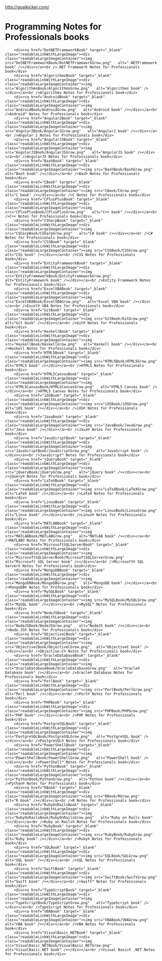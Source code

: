 <a href="http://goalkicker.com/">http://goalkicker.com/</a><div id="articleHeader"><h1>Programming Notes for Professionals books</h1></div>
	
		<div><a href="DotNETFrameworkBook" target="_blank" class="readableLinkWithLargeImage"><div class="readableLargeImageContainer"><img src="DotNETFrameworkBook/DotNETFrameworkGrow.png"   alt=".NETFramework book" /></div></a><br />.NET Framework Notes for Professionals book</div>
		<div><a href="AlgorithmsBook" target="_blank" class="readableLinkWithLargeImage"><div class="readableLargeImageContainer"><img src="AlgorithmsBook/AlgorithmsGrow.png"   alt="Algorithms book" /></div></a><br />Algorithms Notes for Professionals book</div>
		<div><a href="AndroidBook" target="_blank" class="readableLinkWithLargeImage"><div class="readableLargeImageContainer"><img src="AndroidBook/AndroidGrow.png"   alt="Android book" /></div></a><br />Android™ Notes for Professionals book</div>
		<div><a href="Angular2Book" target="_blank" class="readableLinkWithLargeImage"><div class="readableLargeImageContainer"><img src="Angular2Book/Angular2Grow.png"   alt="Angular2 book" /></div></a><br />Angular 2 Notes for Professionals book</div>
		<div><a href="AngularJSBook" target="_blank" class="readableLinkWithLargeImage"><div class="readableLargeImageContainer"><img src="AngularJSBook/AngularJSGrow.png"   alt="AngularJS book" /></div></a><br />AngularJS Notes for Professionals book</div>
		<div><a href="BashBook" target="_blank" class="readableLinkWithLargeImage"><div class="readableLargeImageContainer"><img src="BashBook/BashGrow.png"   alt="Bash book" /></div></a><br />Bash Notes for Professionals book</div>
		<div><a href="CBook" target="_blank" class="readableLinkWithLargeImage"><div class="readableLargeImageContainer"><img src="CBook/CGrow.png"   alt="C book" /></div></a><br />C Notes for Professionals book</div>
		<div><a href="CPlusPlusBook" target="_blank" class="readableLinkWithLargeImage"><div class="readableLargeImageContainer"><img src="CPlusPlusBook/CPlusPlusGrow.png"   alt="C++ book" /></div></a><br />C++ Notes for Professionals book</div>
		<div><a href="CSharpBook" target="_blank" class="readableLinkWithLargeImage"><div class="readableLargeImageContainer"><img src="CSharpBook/CSharpGrow.png"   alt="C# book" /></div></a><br />C# Notes for Professionals book</div>
		<div><a href="CSSBook" target="_blank" class="readableLinkWithLargeImage"><div class="readableLargeImageContainer"><img src="CSSBook/CSSGrow.png"   alt="CSS book" /></div></a><br />CSS Notes for Professionals book</div>
		<div><a href="EntityFrameworkBook" target="_blank" class="readableLinkWithLargeImage"><div class="readableLargeImageContainer"><img src="EntityFrameworkBook/EntityFrameworkGrow.png"   alt="EntityFramework book" /></div></a><br />Entity Framework Notes for Professionals book</div>
		<div><a href="ExcelVBABook" target="_blank" class="readableLinkWithLargeImage"><div class="readableLargeImageContainer"><img src="ExcelVBABook/ExcelVBAGrow.png"   alt="Excel VBA book" /></div></a><br />Excel® VBA Notes for Professionals book</div>
		<div><a href="GitBook" target="_blank" class="readableLinkWithLargeImage"><div class="readableLargeImageContainer"><img src="GitBook/GitGrow.png"   alt="Git book" /></div></a><br />Git® Notes for Professionals book</div>
		<div><a href="HaskellBook" target="_blank" class="readableLinkWithLargeImage"><div class="readableLargeImageContainer"><img src="HaskellBook/HaskellGrow.png"   alt="Haskell book" /></div></a><br />Haskell Notes for Professionals book</div>
		<div><a href="HTML5Book" target="_blank" class="readableLinkWithLargeImage"><div class="readableLargeImageContainer"><img src="HTML5Book/HTML5Grow.png"   alt="HTML5 book" /></div></a><br />HTML5 Notes for Professionals book</div>
		<div><a href="HTML5CanvasBook" target="_blank" class="readableLinkWithLargeImage"><div class="readableLargeImageContainer"><img src="HTML5CanvasBook/HTML5CanvasGrow.png"   alt="HTML5 Canvas book" /></div></a><br />HTML5 Canvas Notes for Professionals book</div>
		<div><a href="iOSBook" target="_blank" class="readableLinkWithLargeImage"><div class="readableLargeImageContainer"><img src="iOSBook/iOSGrow.png"   alt="iOS book" /></div></a><br />iOS® Notes for Professionals book</div>
		<div><a href="JavaBook" target="_blank" class="readableLinkWithLargeImage"><div class="readableLargeImageContainer"><img src="JavaBook/JavaGrow.png"   alt="Java book" /></div></a><br />Java® Notes for Professionals book</div>
		<div><a href="JavaScriptBook" target="_blank" class="readableLinkWithLargeImage"><div class="readableLargeImageContainer"><img src="JavaScriptBook/JavaScriptGrow.png"   alt="JavaScript book" /></div></a><br />JavaScript™ Notes for Professionals book</div>
		<div><a href="jQueryBook" target="_blank" class="readableLinkWithLargeImage"><div class="readableLargeImageContainer"><img src="jQueryBook/jQueryGrow.png"   alt="jQuery book" /></div></a><br />jQuery® Notes for Professionals book</div>
		<div><a href="LaTeXBook" target="_blank" class="readableLinkWithLargeImage"><div class="readableLargeImageContainer"><img src="LaTeXBook/LaTeXGrow.png"   alt="LaTeX book" /></div></a><br />LaTeX Notes for Professionals book</div>
		<div><a href="LinuxBook" target="_blank" class="readableLinkWithLargeImage"><div class="readableLargeImageContainer"><img src="LinuxBook/LinuxGrow.png"   alt="Linux book" /></div></a><br />Linux® Notes for Professionals book</div>
		<div><a href="MATLABBook" target="_blank" class="readableLinkWithLargeImage"><div class="readableLargeImageContainer"><img src="MATLABBook/MATLABGrow.png"   alt="MATLAB book" /></div></a><br />MATLAB® Notes for Professionals book</div>
		<div><a href="MicrosoftSQLServerBook" target="_blank" class="readableLinkWithLargeImage"><div class="readableLargeImageContainer"><img src="MicrosoftSQLServerBook/MicrosoftSQLServerGrow.png"   alt="Microsoft SQL Server book" /></div></a><br />Microsoft® SQL Server® Notes for Professionals book</div>
		<div><a href="MongoDBBook" target="_blank" class="readableLinkWithLargeImage"><div class="readableLargeImageContainer"><img src="MongoDBBook/MongoDBGrow.png"   alt="MongoDB book" /></div></a><br />MongoDB® Notes for Professionals book</div>
		<div><a href="MySQLBook" target="_blank" class="readableLinkWithLargeImage"><div class="readableLargeImageContainer"><img src="MySQLBook/MySQLGrow.png"   alt="MySQL book" /></div></a><br />MySQL™ Notes for Professionals book</div>
		<div><a href="NodeJSBook" target="_blank" class="readableLinkWithLargeImage"><div class="readableLargeImageContainer"><img src="NodeJSBook/NodeJSGrow.png"   alt="NodeJS book" /></div></a><br />Node.JS® Notes for Professionals book</div>
		<div><a href="ObjectiveCBook" target="_blank" class="readableLinkWithLargeImage"><div class="readableLargeImageContainer"><img src="ObjectiveCBook/ObjectiveCGrow.png"   alt="ObjectiveC book" /></div></a><br />Objective-C® Notes for Professionals book</div>
		<div><a href="OracleDatabaseBook" target="_blank" class="readableLinkWithLargeImage"><div class="readableLargeImageContainer"><img src="OracleDatabaseBook/OracleDatabaseGrow.png"   alt="Oracle® Database book" /></div></a><br />Oracle® Database Notes for Professionals book</div>
		<div><a href="PerlBook" target="_blank" class="readableLinkWithLargeImage"><div class="readableLargeImageContainer"><img src="PerlBook/PerlGrow.png"   alt="Perl book" /></div></a><br />Perl® Notes for Professionals book</div>
		<div><a href="PHPBook" target="_blank" class="readableLinkWithLargeImage"><div class="readableLargeImageContainer"><img src="PHPBook/PHPGrow.png"   alt="PHP book" /></div></a><br />PHP Notes for Professionals book</div>
		<div><a href="PostgreSQLBook" target="_blank" class="readableLinkWithLargeImage"><div class="readableLargeImageContainer"><img src="PostgreSQLBook/PostgreSQLGrow.png"   alt="PostgreSQL book" /></div></a><br />PostgreSQL® Notes for Professionals book</div>
		<div><a href="PowerShellBook" target="_blank" class="readableLinkWithLargeImage"><div class="readableLargeImageContainer"><img src="PowerShellBook/PowerShellGrow.png"   alt="PowerShell book" /></div></a><br />PowerShell™ Notes for Professionals book</div>
		<div><a href="PythonBook" target="_blank" class="readableLinkWithLargeImage"><div class="readableLargeImageContainer"><img src="PythonBook/PythonGrow.png"   alt="Python book" /></div></a><br />Python® Notes for Professionals book</div>
		<div><a href="RBook" target="_blank" class="readableLinkWithLargeImage"><div class="readableLargeImageContainer"><img src="RBook/RGrow.png"   alt="R book" /></div></a><br />R Notes for Professionals book</div>
		<div><a href="RubyOnRailsBook" target="_blank" class="readableLinkWithLargeImage"><div class="readableLargeImageContainer"><img src="RubyOnRailsBook/RubyOnRailsGrow.png"   alt="Ruby on Rails book" /></div></a><br />Ruby on Rails® Notes for Professionals book</div>
		<div><a href="RubyBook" target="_blank" class="readableLinkWithLargeImage"><div class="readableLargeImageContainer"><img src="RubyBook/RubyGrow.png"   alt="Ruby book" /></div></a><br />Ruby® Notes for Professionals book</div>
		<div><a href="SQLBook" target="_blank" class="readableLinkWithLargeImage"><div class="readableLargeImageContainer"><img src="SQLBook/SQLGrow.png"   alt="SQL book" /></div></a><br />SQL Notes for Professionals book</div>
		<div><a href="SwiftBook" target="_blank" class="readableLinkWithLargeImage"><div class="readableLargeImageContainer"><img src="SwiftBook/SwiftGrow.png"   alt="Swift book" /></div></a><br />Swift™ Notes for Professionals book</div>
		<div><a href="TypeScriptBook" target="_blank" class="readableLinkWithLargeImage"><div class="readableLargeImageContainer"><img src="TypeScriptBook/TypeScriptGrow.png"   alt="TypeScript book" /></div></a><br />TypeScript Notes for Professionals book</div>
		<div><a href="VBABook" target="_blank" class="readableLinkWithLargeImage"><div class="readableLargeImageContainer"><img src="VBABook/VBAGrow.png"   alt="VBA book" /></div></a><br />VBA Notes for Professionals book</div>
		<div><a href="VisualBasic_NETBook" target="_blank" class="readableLinkWithLargeImage"><div class="readableLargeImageContainer"><img src="VisualBasic_NETBook/VisualBasic_NETGrow.png"   alt="VisualBasic.NET book" /></div></a><br />Visual Basic® .NET Notes for Professionals book</div>
		
		
		
		
	